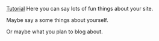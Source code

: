 [Tutorial](https://chadbaldwin.net/2021/03/14/how-to-build-a-sql-blog.html)
Here you can say lots of fun things about your site.

Maybe say a some things about yourself.

Or maybe what you plan to blog about.
